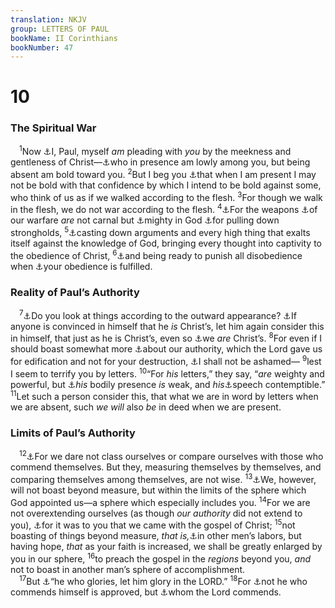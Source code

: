 ```yaml
---
translation: NKJV
group: LETTERS OF PAUL
bookName: II Corinthians 
bookNumber: 47
---
```


<div class="title"><h1>10</h1><h3>The Spiritual War</h3></div>
<span class="verse 2co_10_1"> <sup>1</sup>Now <a data-toggle="tooltip" data-placement="bottom" title="Rom. 12:1">⚓</a>I, Paul, myself <i>am</i> pleading with <i>you</i> by the meekness and gentleness of Christ—<a data-toggle="tooltip" data-placement="bottom" title="1 Thess. 2:7">⚓</a>who in presence am lowly among you, but being absent am bold toward you. </span>
<span class="verse 2co_10_2"><sup>2</sup>But I beg you <a data-toggle="tooltip" data-placement="bottom" title="1 Cor. 4:21; 2 Cor. 13:2, 10">⚓</a>that when I am present I may not be bold with that confidence by which I intend to be bold against some, who think of us as if we walked according to the flesh. </span>
<span class="verse 2co_10_3"><sup>3</sup>For though we walk in the flesh, we do not war according to the flesh. </span>
<span class="verse 2co_10_4"><sup>4</sup><a data-toggle="tooltip" data-placement="bottom" title="Eph. 6:13">⚓</a>For the weapons <a data-toggle="tooltip" data-placement="bottom" title="1 Cor. 9:7; (2 Cor. 6:7); 1 Tim. 1:18">⚓</a>of our warfare <i>are</i> not carnal but <a data-toggle="tooltip" data-placement="bottom" title="Acts 7:22">⚓</a>mighty in God <a data-toggle="tooltip" data-placement="bottom" title="Jer. 1:10; (2 Cor. 10:8; 13:10)">⚓</a>for pulling down strongholds, </span>
<span class="verse 2co_10_5"><sup>5</sup><a data-toggle="tooltip" data-placement="bottom" title="1 Cor. 1:19">⚓</a>casting down arguments and every high thing that exalts itself against the knowledge of God, bringing every thought into captivity to the obedience of Christ, </span>
<span class="verse 2co_10_6"><sup>6</sup><a data-toggle="tooltip" data-placement="bottom" title="2 Cor. 13:2, 10">⚓</a>and being ready to punish all disobedience when <a data-toggle="tooltip" data-placement="bottom" title="2 Cor. 7:15">⚓</a>your obedience is fulfilled.<br/></span>
<div class="title"><h3>Reality of Paul’s Authority</h3></div>
<span class="verse 2co_10_7"> <sup>7</sup><a data-toggle="tooltip" data-placement="bottom" title="(John 7:24); 2 Cor. 5:12">⚓</a>Do you look at things according to the outward appearance? <a data-toggle="tooltip" data-placement="bottom" title="1 Cor. 1:12; 14:37">⚓</a>If anyone is convinced in himself that he <i>is</i> Christ’s, let him again consider this in himself, that just as he is Christ’s, even so <a data-toggle="tooltip" data-placement="bottom" title="(Rom. 14:8); 1 Cor. 3:23">⚓</a>we <i>are</i> Christ’s. </span>
<span class="verse 2co_10_8"><sup>8</sup>For even if I should boast somewhat more <a data-toggle="tooltip" data-placement="bottom" title="2 Cor. 13:10">⚓</a>about our authority, which the Lord gave us for edification and not for your destruction, <a data-toggle="tooltip" data-placement="bottom" title="2 Cor. 7:14">⚓</a>I shall not be ashamed— </span>
<span class="verse 2co_10_9"><sup>9</sup>lest I seem to terrify you by letters. </span>
<span class="verse 2co_10_10"><sup>10</sup>“For <i>his</i> letters,” they say, “<i>are</i> weighty and powerful, but <a data-toggle="tooltip" data-placement="bottom" title="1 Cor. 2:3, 4; 2 Cor. 12:7; Gal. 4:13">⚓</a><i>his</i> bodily presence <i>is</i> weak, and <i>his</i><a data-toggle="tooltip" data-placement="bottom" title="(1 Cor. 1:17); 2 Cor. 11:6">⚓</a>speech contemptible.” </span>
<span class="verse 2co_10_11"><sup>11</sup>Let such a person consider this, that what we are in word by letters when we are absent, such <i>we</i> <i>will</i> also <i>be</i> in deed when we are present.<br/></span>
<div class="title"><h3>Limits of Paul’s Authority</h3></div>
<span class="verse 2co_10_12"> <sup>12</sup><a data-toggle="tooltip" data-placement="bottom" title="2 Cor. 5:12">⚓</a>For we dare not class ourselves or compare ourselves with those who commend themselves. But they, measuring themselves by themselves, and comparing themselves among themselves, are not wise. </span>
<span class="verse 2co_10_13"><sup>13</sup><a data-toggle="tooltip" data-placement="bottom" title="2 Cor. 10:15">⚓</a>We, however, will not boast beyond measure, but within the limits of the sphere which God appointed us—a sphere which especially includes you. </span>
<span class="verse 2co_10_14"><sup>14</sup>For we are not overextending ourselves (as though <i>our</i> <i>authority</i> did not extend to you), <a data-toggle="tooltip" data-placement="bottom" title="1 Cor. 3:5, 6">⚓</a>for it was to you that we came with the gospel of Christ; </span>
<span class="verse 2co_10_15"><sup>15</sup>not boasting of things beyond measure, <i>that</i> <i>is,</i><a data-toggle="tooltip" data-placement="bottom" title="Rom. 15:20">⚓</a>in other men’s labors, but having hope, <i>that</i> as your faith is increased, we shall be greatly enlarged by you in our sphere, </span>
<span class="verse 2co_10_16"><sup>16</sup>to preach the gospel in the <i>regions</i> beyond you, <i>and</i> not to boast in another man’s sphere of accomplishment.<br/></span>
<span class="verse 2co_10_17"> <sup>17</sup>But <a data-toggle="tooltip" data-placement="bottom" title="Is. 65:16; Jer. 9:24; 1 Cor. 1:31">⚓</a>“he who glories, let him glory in the LORD.” </span>
<span class="verse 2co_10_18"><sup>18</sup>For <a data-toggle="tooltip" data-placement="bottom" title="Prov. 27:2">⚓</a>not he who commends himself is approved, but <a data-toggle="tooltip" data-placement="bottom" title="Rom. 2:29; (1 Cor. 4:5)">⚓</a>whom the Lord commends.<br/></span>
